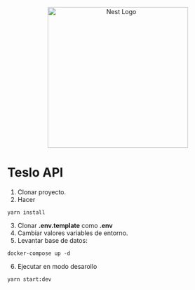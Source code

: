 <p align="center">
  <a href="http://nestjs.com/" target="blank"><img src="https://nestjs.com/img/logo_text.svg" width="320" alt="Nest Logo" /></a>
</p>

# Teslo API

1. Clonar proyecto.
2. Hacer
````
yarn install
````
3. Clonar __.env.template__ como __.env__
4. Cambiar valores variables de entorno.
5. Levantar base de datos:
````
docker-compose up -d
`````
6. Ejecutar en modo desarollo
````
yarn start:dev
````
